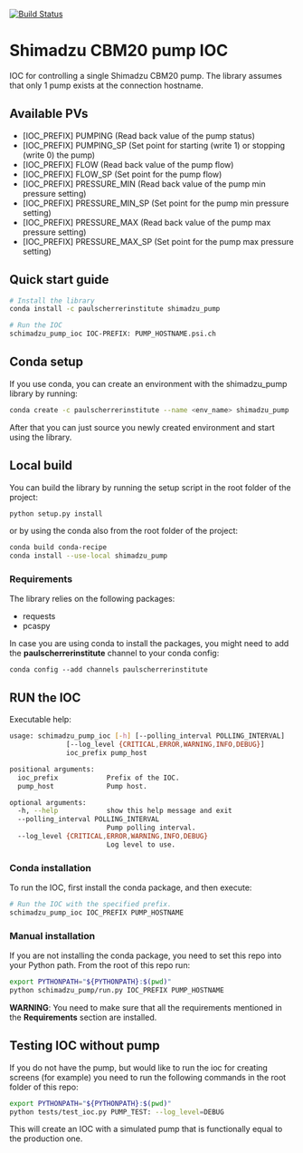 [![Build Status](https://travis-ci.org/paulscherrerinstitute/shimadzu_pump.svg?branch=master)](https://travis-ci.org/paulscherrerinstitute/shimadzu_pump)

# Shimadzu CBM20 pump IOC
IOC for controlling a single Shimadzu CBM20 pump. The library assumes that only 1 pump exists 
at the connection hostname.

## Available PVs

- \[IOC_PREFIX\] PUMPING (Read back value of the pump status)
- \[IOC_PREFIX\] PUMPING_SP (Set point for starting (write 1) or stopping (write 0) the pump)
- \[IOC_PREFIX\] FLOW (Read back value of the pump flow)
- \[IOC_PREFIX\] FLOW_SP (Set point for the pump flow)
- \[IOC_PREFIX\] PRESSURE_MIN (Read back value of the pump min pressure setting)
- \[IOC_PREFIX\] PRESSURE_MIN_SP (Set point for the pump min pressure setting)
- \[IOC_PREFIX\] PRESSURE_MAX (Read back value of the pump max pressure setting)
- \[IOC_PREFIX\] PRESSURE_MAX_SP (Set point for the pump max pressure setting)

## Quick start guide
```bash
# Install the library
conda install -c paulscherrerinstitute shimadzu_pump

# Run the IOC
schimadzu_pump_ioc IOC-PREFIX: PUMP_HOSTNAME.psi.ch
```

## Conda setup
If you use conda, you can create an environment with the shimadzu_pump library by running:

```bash
conda create -c paulscherrerinstitute --name <env_name> shimadzu_pump
```

After that you can just source you newly created environment and start using the library.

## Local build
You can build the library by running the setup script in the root folder of the project:

```bash
python setup.py install
```

or by using the conda also from the root folder of the project:

```bash
conda build conda-recipe
conda install --use-local shimadzu_pump
```

### Requirements
The library relies on the following packages:

- requests
- pcaspy

In case you are using conda to install the packages, you might need to add the **paulscherrerinstitute** channel to 
your conda config:

```
conda config --add channels paulscherrerinstitute
```

## RUN the IOC

Executable help:

```bash
usage: schimadzu_pump_ioc [-h] [--polling_interval POLLING_INTERVAL]
              [--log_level {CRITICAL,ERROR,WARNING,INFO,DEBUG}]
              ioc_prefix pump_host

positional arguments:
  ioc_prefix            Prefix of the IOC.
  pump_host             Pump host.

optional arguments:
  -h, --help            show this help message and exit
  --polling_interval POLLING_INTERVAL
                        Pump polling interval.
  --log_level {CRITICAL,ERROR,WARNING,INFO,DEBUG}
                        Log level to use.
```

### Conda installation
To run the IOC, first install the conda package, and then execute:
```bash
# Run the IOC with the specified prefix.
schimadzu_pump_ioc IOC_PREFIX PUMP_HOSTNAME
```

### Manual installation
If you are not installing the conda package, you need to set this repo into your Python path. 
From the root of this repo run:
```bash
export PYTHONPATH="${PYTHONPATH}:$(pwd)"
python schimadzu_pump/run.py IOC_PREFIX PUMP_HOSTNAME
```

**WARNING**: You need to make sure that all the requirements mentioned in the **Requirements** section are installed.

## Testing IOC without pump
If you do not have the pump, but would like to run the ioc for creating screens (for example) you need to 
run the following commands in the root folder of this repo:

```bash
export PYTHONPATH="${PYTHONPATH}:$(pwd)"
python tests/test_ioc.py PUMP_TEST: --log_level=DEBUG
```

This will create an IOC with a simulated pump that is functionally equal to the production one.

